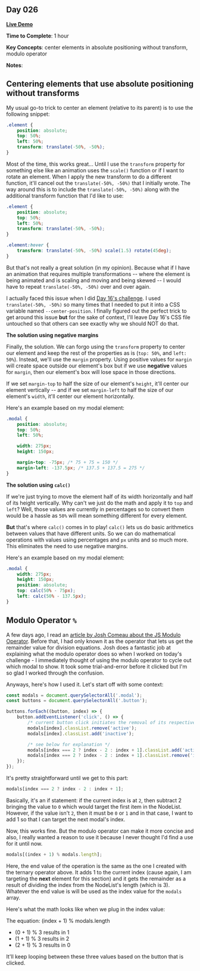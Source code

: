 ## Day 026

**<a href="https://css100.aniqa.dev#day-026">Live Demo</a>**

**Time to Complete**: 1 hour

**Key Concepts**: center elements in absolute positioning without transform, modulo operator

**Notes**:

## Centering elements that use absolute positioning without transforms

My usual go-to trick to center an element (relative to its parent) is to use the following snippet:

```css
.element {
	position: absolute;
	top: 50%;
	left: 50%;
	transform: translate(-50%, -50%);
}
```

Most of the time, this works great... Until I use the `transform` property for something else like an animation uses the `scale()` function or if I want to rotate an element. When I apply the new transform to do a different function, it'll cancel out the `translate(-50%, -50%)` that I initially wrote. The way around this is to include the `translate(-50%, -50%)` along with the additional transform function that I'd like to use:

```css
.element {
	position: absolute;
	top: 50%;
	left: 50%;
	transform: translate(-50%, -50%);
}

.element:hover {
	transform: translate(-50%, -50%) scale(1.5) rotate(45deg);
}
```

But that's not really a great solution (in my opinion). Because what if I have an animation that requires multiple transformations -- where the element is being animated and is scaling and moving and being skewed -- I would have to repeat `translate(-50%, -50%)` over and over again.

I actually faced this issue when I did <a href="https://github.com/aniqatc/css-100/tree/main/entries/016">Day 16's challenge</a>. I used `translate(-50%, -50%)` so many times that I needed to put it into a CSS variable named `--center-position`. I finally figured out the perfect trick to get around this issue **but** for the sake of context, I'll leave Day 16's CSS file untouched so that others can see exactly why we should NOT do that.

**The solution using negative margins**

Finally, the solution. We can forgo using the `transform` property to center our element and keep the rest of the properties as is (`top: 50%`, and `left: 50%`). Instead, we'll use the `margin` property. Using positive values for `margin` will create space outside our element's box but if we use **negative** values for `margin`, then our element's box will lose space in those directions.

If we set `margin-top` to half the size of our element's `height`, it'll center our element vertically -- and if we set `margin-left` to half the size of our element's `width`, it'll center our element horizontally.

Here's an example based on my modal element:

```css
.modal {
	position: absolute;
	top: 50%;
	left: 50%;

	width: 275px;
	height: 150px;

	margin-top: -75px; /* 75 + 75 = 150 */
	margin-left: -137.5px; /* 137.5 + 137.5 = 275 */
}
```

**The solution using `calc()`**

If we're just trying to move the element half of its width horizontally and half of its height vertically. Why can't we just do the math and apply it to `top` and `left`? Well, those values are currently in percentages so to convert them would be a hassle as `50%` will mean something different for every element.

**But** that's where `calc()` comes in to play! `calc()` lets us do basic arithmetics between values that have different units. So we can do mathematical operations with values using percentages and `px` units and so much more. This eliminates the need to use negative margins.

Here's an example based on my modal element:

```css
.modal {
	width: 275px;
	height: 150px;
	position: absolute;
	top: calc(50% - 75px);
	left: calc(50% - 137.5px);
}
```

## Modulo Operator `%`

A few days ago, I read an <a href="https://www.joshwcomeau.com/javascript/modulo-operator/">article by Josh Comeau about the JS Modulo Operator</a>. Before that, I had only known it as the operator that lets us get the remainder value for division equations. Josh does a fantastic job at explaining what the modulo operator does so when I worked on today's challenge - I immediately thought of using the modulo operator to cycle out which modal to show. It took some trial-and-error before it clicked but I'm so glad I worked through the confusion.

Anyways, here's how I used it. Let's start off with some context:

```javascript
const modals = document.querySelectorAll('.modal');
const buttons = document.querySelectorAll('.button');

buttons.forEach((button, index) => {
	button.addEventListener('click', () => {
		/* current button click initiates the removal of its respective modal */
		modals[index].classList.remove('active');
		modals[index].classList.add('inactive');

		/* see below for explanation */
		modals[index === 2 ? index - 2 : index + 1].classList.add('active');
		modals[index === 2 ? index - 2 : index + 1].classList.remove('inactive');
	});
});
```

It's pretty straightforward until we get to this part:

```javascript
modals[index === 2 ? index - 2 : index + 1];
```

Basically, it's an if statement: if the current index is at `2`, then subtract 2 bringing the value to `0` which would target the first item in the NodeList. However, if the value isn't `2`, then it must be `0` or `1` and in that case, I want to add 1 so that I can target the next modal's index.

Now, this works fine. But the modulo operator can make it more concise and also, I really wanted a reason to use it because I never thought I'd find a use for it until now.

```javascript
modals[(index + 1) % modals.length];
```

Here, the end value of the operation is the same as the one I created with the ternary operator above. It adds 1 to the current index (cause again, I am targeting the **next** element for this section) and it gets the remainder as a result of dividing the index from the NodeList's length (which is 3). Whatever the end value is will be used as the index value for the `modals` array.

Here's what the math looks like when we plug in the index value:

The equation: (index + 1) % modals.length

- (0 + 1) % 3 results in 1
- (1 + 1) % 3 results in 2
- (2 + 1) % 3 results in 0

It'll keep looping between these three values based on the button that is clicked.
